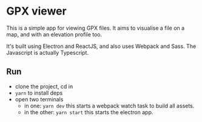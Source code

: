 # GPX viewer

This is a simple app for viewing GPX files. It aims to visualise a file on a map, and with an elevation profile too.

It's built using Electron and ReactJS, and also uses Webpack and Sass. The Javascript is actually Typescript.

## Run

- clone the project, cd in
- `yarn` to install deps
- open two terminals
	- in one: `yarn dev` this starts a webpack watch task to build all assets.
	- in the other: `yarn start` this starts the electron app.